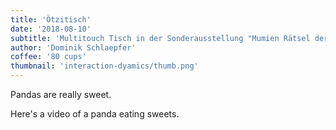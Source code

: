 ```yaml
---
title: 'Ötzitisch'
date: '2018-08-10'
subtitle: 'Multitouch Tisch in der Sonderausstellung "Mumien Rätsel der Zeit"'
author: 'Dominik Schlaepfer'
coffee: '80 cups'
thumbnail: 'interaction-dyamics/thumb.png'
---
```


Pandas are really sweet.

Here's a video of a panda eating sweets.

